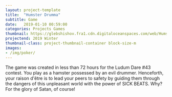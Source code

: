```yaml
---
layout: project-template
title:  "Humster Drumma"
subtitle: Game
date:   2019-01-10 00:59:00
categories: Projects Games
thumbnail: https://glebshishov.fra1.cdn.digitaloceanspaces.com/web/Humster-Drumma/Humster-Drumma-thumbnail.png
projectend: 2019 Winter
thumbnail-class: project-thumbnail-container block-size-m
images:
- /img/poker/
---
```

The game was created in less than 72 hours for the Ludum Dare #43 contest.
You play as a hamster possessed by an evil drummer. Henceforth, your raison d'être is to lead your peers to safety by guiding them through the dangers of this unpleasant world with the power of SICK BEATS.
Why? For the glory of Satan, of course!